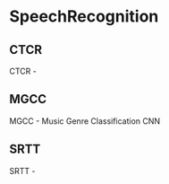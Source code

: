 # SpeechRecognition

## CTCR

CTCR - 

## MGCC

MGCC - Music Genre Classification CNN

## SRTT

SRTT - 
